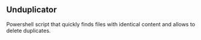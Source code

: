 Unduplicator
------------

Powershell script that quickly finds files with identical content and allows to delete duplicates.
